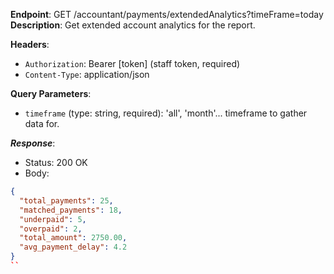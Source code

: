 
**Endpoint**: GET /accountant/payments/extendedAnalytics?timeFrame=today
**Description**: Get extended account analytics for the report.

**Headers**:

- `Authorization`: Bearer [token] (staff token, required)
- `Content-Type`: application/json

**Query Parameters**:

- `timeframe` (type: string, required): 'all', 'month'... timeframe to gather data for.

***Response***:

- Status: 200 OK
- Body:

```json
{
  "total_payments": 25,
  "matched_payments": 18,
  "underpaid": 5,
  "overpaid": 2,
  "total_amount": 2750.00,
  "avg_payment_delay": 4.2
}
``
